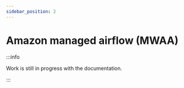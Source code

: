 ```yaml
---
sidebar_position: 2
---
```


# Amazon managed airflow (MWAA)

:::info

Work is still in progress with the documentation.

:::
